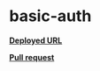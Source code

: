 # basic-auth

**[Deployed URL](https://basic-auth-srat.onrender.com/)**

**[Pull request](https://github.com/ramaalmomani1/basic-auth/pulls)**
